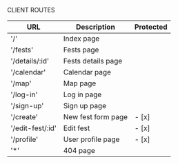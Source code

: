 
CLIENT ROUTES

| URL             | Description        | Protected     |
|-----------------|--------------------|---------------|
|'/'              | Index page         |               |
|'/fests'         | Fests page         |               |
|'/details/:id'   | Fests details page |               |
|'/calendar'      | Calendar page      |               |
|'/map'           | Map page           |               |
|'/log-in'        | Log in page        |               |
|'/sign-up'       | Sign up page       |               |
|'/create'        | New fest form page |      - [x]    |
|'/edit-fest/:id' | Edit fest          |      - [x]    |
|'/profile'       | User profile page  |      - [x]    |
|'*'              | 404 page           |               |